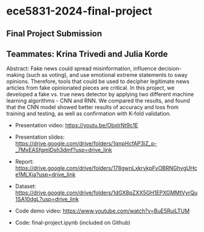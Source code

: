 # ece5831-2024-final-project

## Final Project Submission 
## Teammates: Krina Trivedi and Julia Korde

Abstract: 
Fake news could spread misinformation, influence decision-making (such as voting), and use emotional extreme statements to sway opinions. Therefore, tools that could be used to decipher legitimate news articles from fake opinionated pieces are critical. In this project, we developed a fake vs. true news detector by applying two different machine learning algorithms - CNN and RNN. We compared the results, and found that the CNN model showed better results of accuracy and loss from training and testing, as well as confirmation with K-fold validation.

- Presentation video: https://youtu.be/ObxlrNt9c1E

- Presentation slides: https://drive.google.com/drive/folders/1qnpHcfAP3iZ_p-_7MxEASfgmlDsh3dmf?usp=drive_link

- Report: https://drive.google.com/drive/folders/178gwnLxkrykpFvOBRNGhygUHce1MLXja?usp=drive_link

- Dataset: https://drive.google.com/drive/folders/1dGX8pZXX5GH1EPXGMMtVyrQu1SA10dgL?usp=drive_link

- Code demo video: https://www.youtube.com/watch?v=BuE5RuiLTUM

- Code: final-project.ipynb (included on Github)

